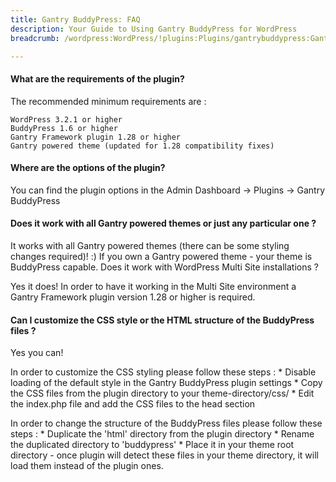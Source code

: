 ```yaml
---
title: Gantry BuddyPress: FAQ
description: Your Guide to Using Gantry BuddyPress for WordPress
breadcrumb: /wordpress:WordPress/!plugins:Plugins/gantrybuddypress:GantryBuddyPress

---
```


#### What are the requirements of the plugin?

The recommended minimum requirements are :

    WordPress 3.2.1 or higher
    BuddyPress 1.6 or higher
    Gantry Framework plugin 1.28 or higher
    Gantry powered theme (updated for 1.28 compatibility fixes)

#### Where are the options of the plugin?

You can find the plugin options in the Admin Dashboard -> Plugins -> Gantry BuddyPress

#### Does it work with all Gantry powered themes or just any particular one ?

It works with all Gantry powered themes (there can be some styling changes required)! :) If you own a Gantry powered theme - your theme is BuddyPress capable.
Does it work with WordPress Multi Site installations ?

Yes it does! In order to have it working in the Multi Site environment a Gantry Framework plugin version 1.28 or higher is required.

#### Can I customize the CSS style or the HTML structure of the BuddyPress files ?

Yes you can!

In order to customize the CSS styling please follow these steps : * Disable loading of the default style in the Gantry BuddyPress plugin settings * Copy the CSS files from the plugin directory to your theme-directory/css/ * Edit the index.php file and add the CSS files to the head section

In order to change the structure of the BuddyPress files please follow these steps : * Duplicate the 'html' directory from the plugin directory * Rename the duplicated directory to 'buddypress' * Place it in your theme root directory - once plugin will detect these files in your theme directory, it will load them instead of the plugin ones.